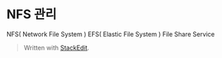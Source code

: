 # NFS 관리
NFS( Network File System ) 
EFS( Elastic File System ) File Share Service 



> Written with [StackEdit](https://stackedit.io/).
<!--stackedit_data:
eyJoaXN0b3J5IjpbLTYwMTg2OTA5Ml19
-->